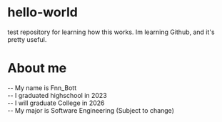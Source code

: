 # hello-world
test repository for learning how this works.
Im learning Github, and it's pretty useful.
# About me 
-- My name is Fnn_Bott\
-- I graduated highschool in 2023\
-- I will graduate College in 2026\
-- My major is Software Engineering (Subject to change)

